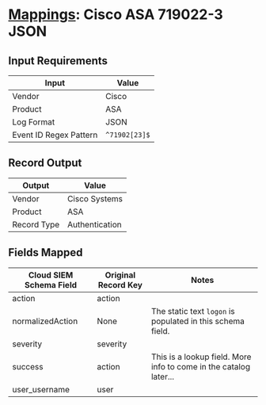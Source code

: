 # [Mappings](README.md): Cisco ASA 719022-3 JSON

## Input Requirements

|Input|Value|
|-----|-----|
|Vendor|Cisco|
|Product|ASA|
|Log Format|JSON|
|Event ID Regex Pattern|`^71902[23]$`|

## Record Output

|Output|Value|
|------|-----|
|Vendor|Cisco Systems|
|Product|ASA|
|Record Type|Authentication|

## Fields Mapped

|Cloud SIEM Schema Field|Original Record Key|Notes|
|-----------------------|-------------------|-----|
|action|action||
|normalizedAction|None|The static text `logon` is populated in this schema field.|
|severity|severity||
|success|action|This is a lookup field. More info to come in the catalog later...|
|user_username|user||

